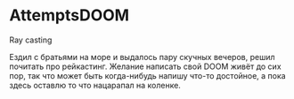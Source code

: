 # AttemptsDOOM
Ray casting

Ездил с братьями на море и выдалось пару скучных вечеров, решил почитать про рейкастинг.
Желание написать свой DOOM живёт до сих пор, так что может быть когда-нибудь напишу что-то достойное, а пока здесь оставлю то что нацарапал на коленке. 
